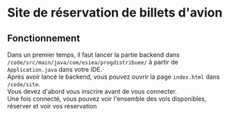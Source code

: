 # Site de réservation de billets d'avion 

## Fonctionnement

Dans un premier temps, il faut lancer la partie backend dans `/code/src/main/java/com/esiea/progdistribuee/` à partir de `Application.java` dans votre IDE.  
Après avoir lancé le backend, vous pouvez ouvrir la page `index.html` dans `/code/site`.  
Vous devez d'abord vous inscrire avant de vous connecter.  
Une fois connecté, vous pouvez voir l'ensemble des vols disponibles, réserver et voir vos réservation
